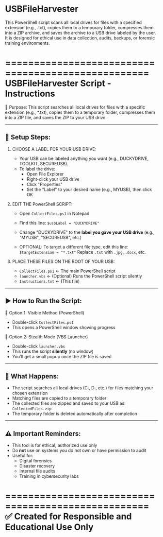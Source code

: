 # USBFileHarvester
This PowerShell script scans all local drives for files with a specified extension (e.g., .txt), copies them to a temporary folder, compresses them into a ZIP archive, and saves the archive to a USB drive labeled by the user. It is designed for ethical use in data collection, audits, backups, or forensic training environments.

===================================================
      USBFileHarvester Script - Instructions
===================================================

📌 Purpose:
This script searches all local drives for files with a specific extension 
(e.g., *.txt), copies them to a temporary folder, compresses them into a ZIP file, 
and saves the ZIP to your USB drive.

---------------------------------------------------
🔧 Setup Steps:
---------------------------------------------------
1. CHOOSE A LABEL FOR YOUR USB DRIVE:
   - Your USB can be labeled anything you want (e.g., DUCKYDRIVE, TOOLKIT, SECUREUSB).
   - To label the drive:
     - Open File Explorer
     - Right-click your USB drive
     - Click "Properties"
     - Set the "Label" to your desired name (e.g., MYUSB), then click OK

2. EDIT THE PowerShell SCRIPT:
   - Open `CollectFiles.ps1` in Notepad
   - Find this line:
       `$usbLabel = "DUCKYDRIVE"`
   - Change "DUCKYDRIVE" to the **label you gave your USB drive**
     (e.g., "MYUSB", "SECUREUSB", etc.)

   - OPTIONAL: To target a different file type, edit this line:
       `$targetExtension = "*.txt"`
     Replace `.txt` with `.jpg`, `.docx`, etc.

3. PLACE THESE FILES ON THE ROOT OF YOUR USB:
   - `CollectFiles.ps1`       ← The main PowerShell script
   - `launcher.vbs`           ← (Optional) Runs the PowerShell script silently
   - `Instructions.txt`       ← (This file)

---------------------------------------------------
▶️ How to Run the Script:
---------------------------------------------------
🔹 Option 1: Visible Method (PowerShell)
   - Double-click `CollectFiles.ps1`
   - This opens a PowerShell window showing progress

🔹 Option 2: Stealth Mode (VBS Launcher)
   - Double-click `launcher.vbs`
   - This runs the script **silently** (no window)
   - You'll get a small popup once the ZIP file is saved

---------------------------------------------------
📁 What Happens:
---------------------------------------------------
- The script searches all local drives (C:\, D:\, etc.) for files matching your chosen extension
- Matching files are copied to a temporary folder
- The collected files are zipped and saved to your USB as:
    `CollectedFiles.zip`
- The temporary folder is deleted automatically after completion

---------------------------------------------------
⚠️ Important Reminders:
---------------------------------------------------
- This tool is for ethical, authorized use only
- Do **not** use on systems you do not own or have permission to audit
- Useful for:
   - Digital forensics
   - Disaster recovery
   - Internal file audits
   - Training in cybersecurity labs

===================================================
✅ Created for Responsible and Educational Use Only
===================================================

